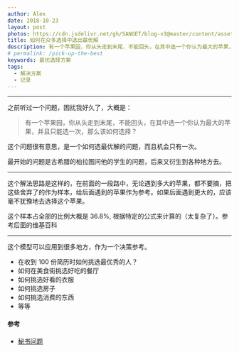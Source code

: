 ```yaml
---
author: Alex
date: 2018-10-23
layout: post
photos: https://cdn.jsdelivr.net/gh/SANGET/blog-v3@master/content/assets/images/other/apple-orchard.jpg
title: 如何在众多选择中选出最优解
description: 有一个苹果园，你从头走到末尾，不能回头，在其中选一个你认为最大的苹果，并且只能选一次，那么该如何选择？这是一次不回头的选择中挑选最优方案。
# permalink: /pick-up-the-best
keywords: 最优选择方案
tags: 
  - 解决方案
  - 记录
---
```


--------------

之前听过一个问题，困扰我好久了，大概是：

> 有一个苹果园，你从头走到末尾，不能回头，在其中选一个你认为最大的苹果，并且只能选一次，那么该如何选择？

这个问题很有意思，是一个如何选最优解的问题，而且机会只有一次。

最开始的问题是古希腊的柏拉图问他的学生的问题，后来又衍生到各种地方去。

--------------

这个解法思路是这样的，在前面的一段路中，无论遇到多大的苹果，都不要摘，把这些舍弃了的作为样本，给后面遇到的苹果作为参考。如果后面遇到更大的，应该毫不犹豫地去选择这个苹果。

这个样本占全部的比例大概是 36.8%, 根据特定的公式来计算的（太复杂了）。参考后面的维基百科

--------------

这个模型可以应用到很多地方，作为一个决策参考。

- 在收到 100 份简历时如何挑选最优秀的人？
- 如何在美食街挑选好吃的餐厅
- 如何挑选好看的衣服
- 如何挑选房子
- 如何挑选消费的东西
- 等等

#### 参考

- [秘书问题](https://zh.wikipedia.org/wiki/%E7%A7%98%E6%9B%B8%E5%95%8F%E9%A1%8C)
